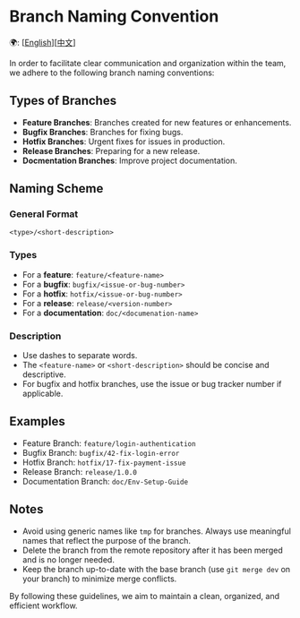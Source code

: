 # Branch Naming Convention
🌍: \[[English](./Branch_Naming_Convention.md)\]\[[中文](./Branch_Naming_Convention_zh.md)\]

In order to facilitate clear communication and organization within the team, we adhere to the following branch naming conventions:

## Types of Branches

- **Feature Branches**: Branches created for new features or enhancements.
- **Bugfix Branches**: Branches for fixing bugs.
- **Hotfix Branches**: Urgent fixes for issues in production.
- **Release Branches**: Preparing for a new release.
- **Docmentation Branches**: Improve project documentation.

## Naming Scheme

### General Format

`<type>/<short-description>`

### Types

- For a **feature**: `feature/<feature-name>`
- For a **bugfix**: `bugfix/<issue-or-bug-number>`
- For a **hotfix**: `hotfix/<issue-or-bug-number>`
- For a **release**: `release/<version-number>`
- For a **documentation**: `doc/<documenation-name>`

### Description

- Use dashes to separate words.
- The `<feature-name>` or `<short-description>` should be concise and descriptive.
- For bugfix and hotfix branches, use the issue or bug tracker number if applicable.

## Examples

- Feature Branch: `feature/login-authentication`
- Bugfix Branch: `bugfix/42-fix-login-error`
- Hotfix Branch: `hotfix/17-fix-payment-issue`
- Release Branch: `release/1.0.0`
- Documentation Branch: `doc/Env-Setup-Guide`

## Notes

- Avoid using generic names like `tmp` for branches. Always use meaningful names that reflect the purpose of the branch.
- Delete the branch from the remote repository after it has been merged and is no longer needed.
- Keep the branch up-to-date with the base branch (use `git merge dev` on your branch) to minimize merge conflicts.

By following these guidelines, we aim to maintain a clean, organized, and efficient workflow.
